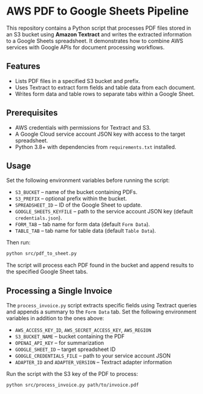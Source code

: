 # AWS PDF to Google Sheets Pipeline

This repository contains a Python script that processes PDF files stored in an S3 bucket using **Amazon Textract** and writes the extracted information to a Google Sheets spreadsheet. It demonstrates how to combine AWS services with Google APIs for document processing workflows.

## Features

- Lists PDF files in a specified S3 bucket and prefix.
- Uses Textract to extract form fields and table data from each document.
- Writes form data and table rows to separate tabs within a Google Sheet.

## Prerequisites

- AWS credentials with permissions for Textract and S3.
- A Google Cloud service account JSON key with access to the target spreadsheet.
- Python 3.8+ with dependencies from `requirements.txt` installed.

## Usage

Set the following environment variables before running the script:

- `S3_BUCKET` – name of the bucket containing PDFs.
- `S3_PREFIX` – optional prefix within the bucket.
- `SPREADSHEET_ID` – ID of the Google Sheet to update.
- `GOOGLE_SHEETS_KEYFILE` – path to the service account JSON key (default `credentials.json`).
- `FORM_TAB` – tab name for form data (default `Form Data`).
- `TABLE_TAB` – tab name for table data (default `Table Data`).

Then run:

```bash
python src/pdf_to_sheet.py
```

The script will process each PDF found in the bucket and append results to the specified Google Sheet tabs.


## Processing a Single Invoice

The `process_invoice.py` script extracts specific fields using Textract queries and appends a summary to the `Form Data` tab. Set the following environment variables in addition to the ones above:

- `AWS_ACCESS_KEY_ID`, `AWS_SECRET_ACCESS_KEY`, `AWS_REGION`
- `S3_BUCKET_NAME` – bucket containing the PDF
- `OPENAI_API_KEY` – for summarization
- `GOOGLE_SHEET_ID` – target spreadsheet ID
- `GOOGLE_CREDENTIALS_FILE` – path to your service account JSON
- `ADAPTER_ID` and `ADAPTER_VERSION` – Textract adapter information

Run the script with the S3 key of the PDF to process:

```bash
python src/process_invoice.py path/to/invoice.pdf
```

